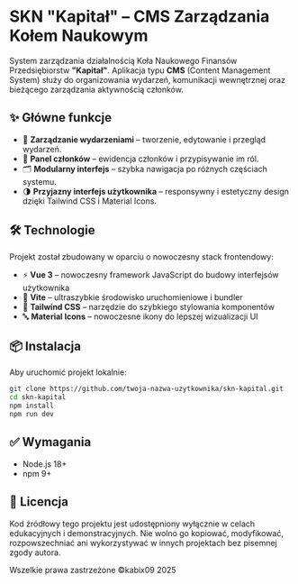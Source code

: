 # SKN "Kapitał" – CMS Zarządzania Kołem Naukowym

System zarządzania działalnością Koła Naukowego Finansów Przedsiębiorstw **"Kapitał"**. Aplikacja typu **CMS** (Content Management System) służy do organizowania wydarzeń, komunikacji wewnętrznej oraz bieżącego zarządzania aktywnością członków.

## ✨ Główne funkcje

- 📅 **Zarządzanie wydarzeniami** – tworzenie, edytowanie i przegląd wydarzeń.
- 👥 **Panel członków** – ewidencja członków i przypisywanie im ról.
- 🗂️ **Modularny interfejs** – szybka nawigacja po różnych częściach systemu.
- 🌗 **Przyjazny interfejs użytkownika** – responsywny i estetyczny design dzięki Tailwind CSS i Material Icons.

## 🛠️ Technologie

Projekt został zbudowany w oparciu o nowoczesny stack frontendowy:

- ⚡ **Vue 3** – nowoczesny framework JavaScript do budowy interfejsów użytkownika
- 🚀 **Vite** – ultraszybkie środowisko uruchomieniowe i bundler
- 🎨 **Tailwind CSS** – narzędzie do szybkiego stylowania komponentów
- 🔤 **Material Icons** – nowoczesne ikony do lepszej wizualizacji UI

## 📦 Instalacja

Aby uruchomić projekt lokalnie:

```bash
git clone https://github.com/twoja-nazwa-uzytkownika/skn-kapital.git
cd skn-kapital
npm install
npm run dev
```

## ✅ Wymagania

- Node.js 18+
- npm 9+

## 📄 Licencja

Kod źródłowy tego projektu jest udostępniony wyłącznie w celach edukacyjnych i demonstracyjnych.
Nie wolno go kopiować, modyfikować, rozpowszechniać ani wykorzystywać w innych projektach bez pisemnej zgody autora.

Wszelkie prawa zastrzeżone ©kabix09 2025
